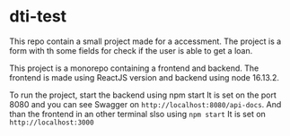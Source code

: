# dti-test

This repo contain a small project made for a accessment. The project is a form with th some fields for check if the user is able to get a loan.

This project is a monorepo containing a frontend and backend. The frontend is made using ReactJS version and backend using node  16.13.2.

To run the project, start the backend using
npm start
It is set on the port 8080 and you can see Swagger on `http://localhost:8080/api-docs`.
And than the frontend in an other terminal slso using
`npm start`
It is set on 
`http://localhost:3000`